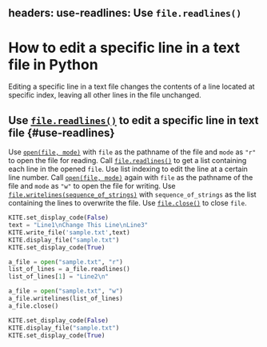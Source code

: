 headers:
  use-readlines: Use `file.readlines()`
---
# How to edit a specific line in a text file in Python
Editing a specific line in a text file changes the contents of a line located at specific index, leaving all other lines in the file unchanged.

## Use [`file.readlines()`](kite-sym:builtins.file.readlines) to edit a specific line in text file {#use-readlines}
Use [`open(file, mode)`](kite-sym:builtins.open) with `file` as the pathname of the file and `mode` as `"r"` to open the file for reading. Call [`file.readlines()`](kite-sym:builtins.file.readlines) to get a list containing each line in the opened `file`. Use list indexing to edit the line at a certain line number. Call [`open(file, mode)`](kite-sym:builtins.open) again with `file` as the pathname of the file and `mode` as `"w"` to open the file for writing. Use [`file.writelines(sequence_of_strings)`](kite-sym:builtins.file.writelines) with `sequence_of_strings` as the list containing the lines to overwrite the file. Use [`file.close()`](kite-sym:builtins.file.close) to close `file`.
```python
KITE.set_display_code(False)
text = "Line1\nChange This Line\nLine3"
KITE.write_file('sample.txt',text)
KITE.display_file("sample.txt")
KITE.set_display_code(True)

a_file = open("sample.txt", "r")
list_of_lines = a_file.readlines()
list_of_lines[1] = "Line2\n"

a_file = open("sample.txt", "w")
a_file.writelines(list_of_lines)
a_file.close()

KITE.set_display_code(False)
KITE.display_file("sample.txt")
KITE.set_display_code(True)
```
